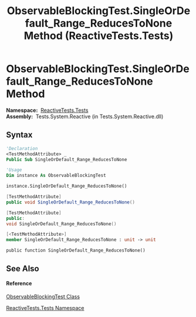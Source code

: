 ﻿---
title: ObservableBlockingTest.SingleOrDefault_Range_ReducesToNone Method  (ReactiveTests.Tests)
TOCTitle: SingleOrDefault_Range_ReducesToNone Method
ms:assetid: M:ReactiveTests.Tests.ObservableBlockingTest.SingleOrDefault_Range_ReducesToNone
ms:mtpsurl: https://msdn.microsoft.com/en-us/library/reactivetests.tests.observableblockingtest.singleordefault_range_reducestonone(v=VS.103)
ms:contentKeyID: 36619624
ms.date: 06/28/2011
mtps_version: v=VS.103
f1_keywords:
- ReactiveTests.Tests.ObservableBlockingTest.SingleOrDefault_Range_ReducesToNone
dev_langs:
- CSharp
- JScript
- VB
- FSharp
- c++
---

# ObservableBlockingTest.SingleOrDefault\_Range\_ReducesToNone Method

**Namespace:**  [ReactiveTests.Tests](hh289046\(v=vs.103\).md)  
**Assembly:**  Tests.System.Reactive (in Tests.System.Reactive.dll)

## Syntax

``` vb
'Declaration
<TestMethodAttribute> _
Public Sub SingleOrDefault_Range_ReducesToNone
```

``` vb
'Usage
Dim instance As ObservableBlockingTest

instance.SingleOrDefault_Range_ReducesToNone()
```

``` csharp
[TestMethodAttribute]
public void SingleOrDefault_Range_ReducesToNone()
```

``` c++
[TestMethodAttribute]
public:
void SingleOrDefault_Range_ReducesToNone()
```

``` fsharp
[<TestMethodAttribute>]
member SingleOrDefault_Range_ReducesToNone : unit -> unit 
```

``` jscript
public function SingleOrDefault_Range_ReducesToNone()
```

## See Also

#### Reference

[ObservableBlockingTest Class](hh315164\(v=vs.103\).md)

[ReactiveTests.Tests Namespace](hh289046\(v=vs.103\).md)

